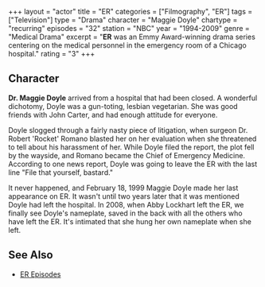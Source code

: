 +++
layout = "actor"
title = "ER"
categories = ["Filmography", "ER"]
tags = ["Television"]
type = "Drama"
character = "Maggie Doyle"
chartype = "recurring"
episodes = "32"
station = "NBC"
year = "1994-2009"
genre = "Medical Drama"
excerpt = "<strong>ER</strong> was an Emmy Award-winning drama series centering on the medical personnel in the emergency room of a Chicago hospital."
rating = "3"
+++

## Character

**Dr. Maggie Doyle** arrived from a hospital that had been closed. A wonderful dichotomy, Doyle was a gun-toting, lesbian vegetarian. She was good friends with John Carter, and had enough attitude for everyone.

Doyle slogged through a fairly nasty piece of litigation, when surgeon Dr. Robert 'Rocket' Romano blasted her on her evaluation when she threatened to tell about his harassment of her. While Doyle filed the report, the plot fell by the wayside, and Romano became the Chief of Emergency Medicine. According to one news report, Doyle was going to leave the ER with the last line "File that yourself, bastard."

It never happened, and February 18, 1999 Maggie Doyle made her last appearance on ER. It wasn't until two years later that it was mentioned Doyle had left the hospital. In 2008, when Abby Lockhart left the ER, we finally see Doyle's nameplate, saved in the back with all the others who have left the ER. It's intimated that she hung her own nameplate when she left.


## See Also

* [ER Episodes](/library/actor/er-episodes/)